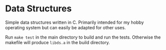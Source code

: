# Data Structures

Simple data structures written in C. Primarily intended for my hobby operating system but can easily be adapted for other uses.

Run `make test` in the main directory to build and run the tests. Otherwise the makefile will produce `libds.a` in the build directory.

